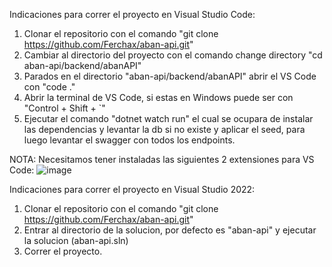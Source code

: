 Indicaciones para correr el proyecto en Visual Studio Code:

1. Clonar el repositorio con el comando "git clone https://github.com/Ferchax/aban-api.git"
2. Cambiar al directorio del proyecto con el comando change directory "cd aban-api/backend/abanAPI"
3. Parados en el directorio "aban-api/backend/abanAPI" abrir el VS Code con "code ."
4. Abrir la terminal de VS Code, si estas en Windows puede ser con "Control + Shift + `"
5. Ejecutar el comando "dotnet watch run" el cual se ocupara de instalar las dependencias y levantar la db si no existe y aplicar el seed, para luego levantar el swagger con todos los endpoints.


NOTA: Necesitamos tener instaladas las siguientes 2 extensiones para VS Code:
![image](https://github.com/Ferchax/aban-api/assets/10538408/559d15f4-3575-4230-958a-1f622e521cfd)

Indicaciones para correr el proyecto en Visual Studio 2022:

1. Clonar el repositorio con el comando "git clone https://github.com/Ferchax/aban-api.git"
2. Entrar al directorio de la solucion, por defecto es "aban-api" y ejecutar la solucion (aban-api.sln)
3. Correr el proyecto.
